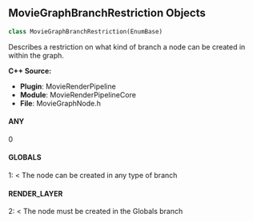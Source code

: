 ## MovieGraphBranchRestriction Objects

```python
class MovieGraphBranchRestriction(EnumBase)
```

Describes a restriction on what kind of branch a node can be created in within the graph.

**C++ Source:**

- **Plugin**: MovieRenderPipeline
- **Module**: MovieRenderPipelineCore
- **File**: MovieGraphNode.h

<a id="unreal.MovieGraphBranchRestriction.ANY"></a>

#### ANY

0

<a id="unreal.MovieGraphBranchRestriction.GLOBALS"></a>

#### GLOBALS

1: < The node can be created in any type of branch

<a id="unreal.MovieGraphBranchRestriction.RENDER_LAYER"></a>

#### RENDER_LAYER

2: < The node must be created in the Globals branch

<a id="unreal.MovieGraphPinQueryRequirement"></a>